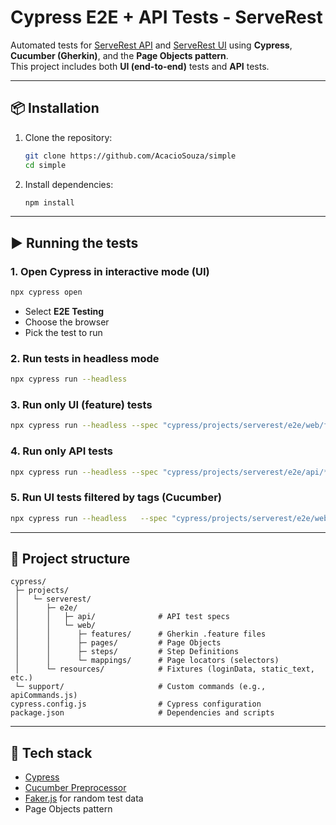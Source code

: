 # Cypress E2E + API Tests - ServeRest

Automated tests for [ServeRest API](https://github.com/PauloGoncalvesBH/ServeRest) and [ServeRest UI](https://front.serverest.dev/login) using **Cypress**, **Cucumber (Gherkin)**, and the **Page Objects pattern**.  
This project includes both **UI (end-to-end)** tests and **API** tests.

---

## 📦 Installation

1. Clone the repository:
   ```bash
   git clone https://github.com/AcacioSouza/simple
   cd simple
   ```

2. Install dependencies:
   ```bash
   npm install
   ```

---

## ▶️ Running the tests

### 1. Open Cypress in interactive mode (UI)
```bash
npx cypress open
```
- Select **E2E Testing**  
- Choose the browser  
- Pick the test to run  

### 2. Run tests in headless mode
```bash
npx cypress run --headless
```

### 3. Run only **UI (feature) tests**
```bash
npx cypress run --headless --spec "cypress/projects/serverest/e2e/web/features/**/*.feature"
```

### 4. Run only **API tests**
```bash
npx cypress run --headless --spec "cypress/projects/serverest/e2e/api/**/*.cy.js"
```

### 5. Run UI tests filtered by tags (Cucumber)
```bash
npx cypress run --headless   --spec "cypress/projects/serverest/e2e/web/features/**/*.feature"   --env tags='@valid'
```

---

## 📂 Project structure

```
cypress/
 ├─ projects/
 │   └─ serverest/
 │      ├─ e2e/
 │      │   ├─ api/              # API test specs
 │      │   └─ web/
 │      │      ├─ features/      # Gherkin .feature files
 │      │      ├─ pages/         # Page Objects
 │      │      ├─ steps/         # Step Definitions
 │      │      └─ mappings/      # Page locators (selectors)
 │      └─ resources/            # Fixtures (loginData, static_text, etc.)
 └─ support/                     # Custom commands (e.g., apiCommands.js)
cypress.config.js                # Cypress configuration
package.json                     # Dependencies and scripts
```

---

## 🧰 Tech stack

- [Cypress](https://www.cypress.io/)  
- [Cucumber Preprocessor](https://github.com/badeball/cypress-cucumber-preprocessor)  
- [Faker.js](https://fakerjs.dev/) for random test data  
- Page Objects pattern  
